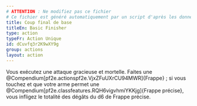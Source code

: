 ```yaml
---
# ATTENTION : Ne modifiez pas ce fichier
# Ce fichier est généré automatiquement par un script d'après les données du module Foundry VTT officiel et de sa traduction
title: Coup final de base
titleEn: Basic Finisher
type: action
typeFr: Action Unique
id: dCuvfq3r2K9wXY9g
group: actions
layout: action
---
```

<p>Vous exécutez une attaque gracieuse et mortelle. Faites une @Compendium[pf2e.actionspf2e.VjxZFuUXrCU94MWR]{Frappe} ; si vous touchez et que votre arme permet une @Compendium[pf2e.classfeatures.RQH6vigvhmiYKKjg]{Frappe précise}, vous infligez le totalité des dégâts du <a class="inline-roll roll" title="1d6" data-mode="roll" data-flavor="" data-formula="1d6">d6</a> de Frappe précise.</p>
